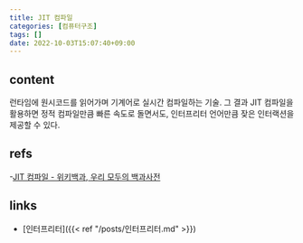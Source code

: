 ```yaml
---
title: JIT 컴파일
categories: [컴퓨터구조]
tags: []
date: 2022-10-03T15:07:40+09:00
---
```


## content
런타임에 원시코드를 읽어가며 기계어로 실시간 컴파일하는 기술. 그 결과 JIT 컴파일을 활용하면 정적 컴파일만큼 빠른 속도로 돌면서도, 인터프리터 언어만큼 잦은 인터랙션을 제공할 수 있다.


## refs
-[JIT 컴파일 - 위키백과, 우리 모두의 백과사전](https://ko.wikipedia.org/wiki/JIT_%EC%BB%B4%ED%8C%8C%EC%9D%BC)


## links
- [인터프리터]({{< ref "/posts/인터프리터.md" >}})
